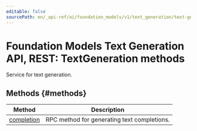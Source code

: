```yaml
---
editable: false
sourcePath: en/_api-ref/ai/foundation_models/v1/text_generation/text-generation/api-ref/TextGeneration/index.md
---
```


# Foundation Models Text Generation API, REST: TextGeneration methods
Service for text generation.

## Methods {#methods}
Method | Description
--- | ---
[completion](completion.md) | RPC method for generating text completions.